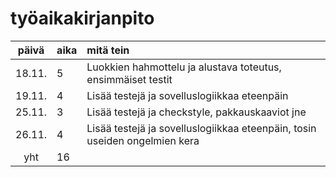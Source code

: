 # työaikakirjanpito

| päivä | aika | mitä tein  |
| :----:|:-----| :-----|
| 18.11. | 5    | Luokkien hahmottelu ja alustava toteutus, ensimmäiset testit |
| 19.11. | 4    | Lisää testejä ja sovelluslogiikkaa eteenpäin |
| 25.11. | 3    | Lisää testejä ja checkstyle, pakkauskaaviot jne |
| 26.11. | 4    | Lisää testejä ja sovelluslogiikkaa eteenpäin, tosin useiden ongelmien kera |
| yht   | 16   | | 
